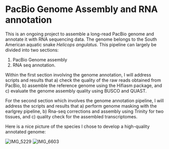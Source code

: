 # PacBio Genome Assembly and RNA annotation
This is an ongoing project to assemble a long-read PacBio genome and annotate it with RNA sequencing data. The genome belongs to the South American aquatic snake *Helicops angulatus.* This pipeline can largely be divided into two sections: 

1) PacBio Genome assembly
2) RNA seq annotation.

Within the first section involving the genome annotation, I will address scripts and results that a) check the quality of the raw reads obtained from PacBio, b) assemble the reference genome using the Hifiasm package, and c) evaluate the genome assembly quality using BUSCO and QUAST. 

For the second section which involves the genome annotation pipeline, I will address the scripts and results that a) perform genome masking with the earlgrey pipeline, b) Rna-seq corrections and assembly using Trinity for two tissues, and c) quality check for the assembled transcriptomes. 

Here is a nice picture of the species I chose to develop a high-quality annotated genome: 


![IMG_5229](https://github.com/user-attachments/assets/27b3c5ed-6c79-4a0b-8a62-a3f32be5e566) ![IMG_6603](https://github.com/user-attachments/assets/c7e1136d-0745-4735-9386-2c26631e741f)


